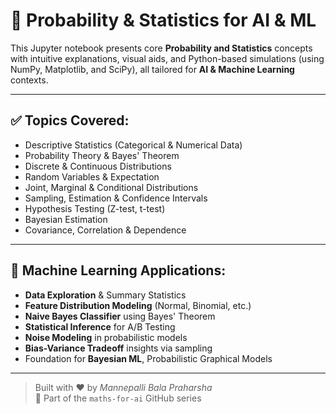 # 🎲 Probability & Statistics for AI & ML

This Jupyter notebook presents core **Probability and Statistics** concepts with intuitive explanations, visual aids, and Python-based simulations (using NumPy, Matplotlib, and SciPy), all tailored for **AI & Machine Learning** contexts.

---

## ✅ Topics Covered:

- Descriptive Statistics (Categorical & Numerical Data)
- Probability Theory & Bayes' Theorem  
- Discrete & Continuous Distributions  
- Random Variables & Expectation  
- Joint, Marginal & Conditional Distributions  
- Sampling, Estimation & Confidence Intervals  
- Hypothesis Testing (Z-test, t-test)  
- Bayesian Estimation  
- Covariance, Correlation & Dependence  

---

## 📌 Machine Learning Applications:

- **Data Exploration** & Summary Statistics  
- **Feature Distribution Modeling** (Normal, Binomial, etc.)  
- **Naive Bayes Classifier** using Bayes' Theorem  
- **Statistical Inference** for A/B Testing  
- **Noise Modeling** in probabilistic models  
- **Bias-Variance Tradeoff** insights via sampling  
- Foundation for **Bayesian ML**, Probabilistic Graphical Models  

---

> Built with ❤️ by *Mannepalli Bala Praharsha*  
> 📁 Part of the `maths-for-ai` GitHub series
